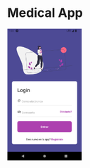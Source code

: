 # Medical App
<img src="https://github.com/jesusca17/medical-app/blob/master/assets/Screenshots/Login.png" height="300">
